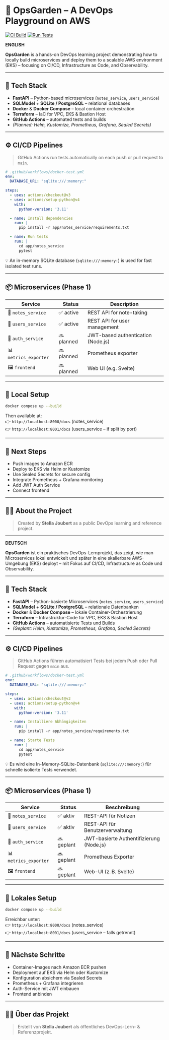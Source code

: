 # 🌿 OpsGarden – A DevOps Playground on AWS

[![CI Build](https://github.com/GitCubeStella/ops-garden/actions/workflows/docker-build.yml/badge.svg)](https://github.com/GitCubeStella/ops-garden/actions)
[![Run Tests](https://github.com/GitCubeStella/ops-garden/actions/workflows/docker-test.yml/badge.svg)](https://github.com/GitCubeStella/ops-garden/actions)

**ENGLISH**

**OpsGarden** is a hands-on DevOps learning project demonstrating how to locally build microservices and deploy them to a scalable AWS environment (EKS) – focusing on CI/CD, Infrastructure as Code, and Observability.

---

## 🧰 Tech Stack

- **FastAPI** – Python-based microservices (`notes_service`, `users_service`)
- **SQLModel** + **SQLite / PostgreSQL** – relational databases
- **Docker** & **Docker Compose** – local container orchestration
- **Terraform** – IaC for VPC, EKS & Bastion Host
- **GitHub Actions** – automated tests and builds
- *(Planned: Helm, Kustomize, Prometheus, Grafana, Sealed Secrets)*

---

## ⚙️ CI/CD Pipelines

> GitHub Actions run tests automatically on each push or pull request to `main`.

```yaml
# .github/workflows/docker-test.yml
env:
  DATABASE_URL: "sqlite:///:memory:"

steps:
  - uses: actions/checkout@v3
  - uses: actions/setup-python@v4
    with:
      python-version: '3.11'

  - name: Install dependencies
    run: |
      pip install -r app/notes_service/requirements.txt

  - name: Run tests
    run: |
      cd app/notes_service
      pytest
```

💡 An in-memory SQLite database (`sqlite:///:memory:`) is used for fast isolated test runs.

---

## 📦 Microservices (Phase 1)

| Service          | Status       | Description                              |
|------------------|--------------|------------------------------------------|
| 📝 `notes_service` | ✅ active     | REST API for note-taking                 |
| 👤 `users_service` | ✅ active     | REST API for user management             |
| 🔐 `auth_service`  | 🔜 planned    | JWT-based authentication (Node.js)       |
| 📊 `metrics_exporter` | 🔜 planned | Prometheus exporter                      |
| 🖼️ `frontend`      | 🔜 planned    | Web UI (e.g. Svelte)                     |

---

## 🧪 Local Setup

```bash
docker compose up --build
```

Then available at:  
👉 `http://localhost:8000/docs` (notes_service)  
👉 `http://localhost:8001/docs` (users_service – if split by port)

---

## 🚧 Next Steps

- Push images to Amazon ECR  
- Deploy to EKS via Helm or Kustomize  
- Use Sealed Secrets for secure config  
- Integrate Prometheus + Grafana monitoring  
- Add JWT Auth Service  
- Connect frontend

---

## 👩‍💻 About the Project

> Created by **Stella Joubert** as a public DevOps learning and reference project.

---

**DEUTSCH**

**OpsGarden** ist ein praktisches DevOps-Lernprojekt, das zeigt, wie man Microservices lokal entwickelt und später in eine skalierbare AWS-Umgebung (EKS) deployt – mit Fokus auf CI/CD, Infrastructure as Code und Observability.

---

## 🧰 Tech Stack

- **FastAPI** – Python-basierte Microservices (`notes_service`, `users_service`)
- **SQLModel** + **SQLite / PostgreSQL** – relationale Datenbanken
- **Docker** & **Docker Compose** – lokale Container-Orchestrierung
- **Terraform** – Infrastruktur-Code für VPC, EKS & Bastion Host
- **GitHub Actions** – automatisierte Tests und Builds
- *(Geplant: Helm, Kustomize, Prometheus, Grafana, Sealed Secrets)*

---

## ⚙️ CI/CD Pipelines

> GitHub Actions führen automatisiert Tests bei jedem Push oder Pull Request gegen `main` aus.

```yaml
# .github/workflows/docker-test.yml
env:
  DATABASE_URL: "sqlite:///:memory:"

steps:
  - uses: actions/checkout@v3
  - uses: actions/setup-python@v4
    with:
      python-version: '3.11'

  - name: Installiere Abhängigkeiten
    run: |
      pip install -r app/notes_service/requirements.txt

  - name: Starte Tests
    run: |
      cd app/notes_service
      pytest
```

💡 Es wird eine In-Memory-SQLite-Datenbank (`sqlite:///:memory:`) für schnelle isolierte Tests verwendet.

---

## 📦 Microservices (Phase 1)

| Service          | Status       | Beschreibung                             |
|------------------|--------------|------------------------------------------|
| 📝 `notes_service` | ✅ aktiv      | REST-API für Notizen                     |
| 👤 `users_service` | ✅ aktiv      | REST-API für Benutzerverwaltung          |
| 🔐 `auth_service`  | 🔜 geplant    | JWT-basierte Authentifizierung (Node.js) |
| 📊 `metrics_exporter` | 🔜 geplant | Prometheus Exporter                      |
| 🖼️ `frontend`      | 🔜 geplant    | Web-UI (z. B. Svelte)                    |

---

## 🧪 Lokales Setup

```bash
docker compose up --build
```

Erreichbar unter:  
👉 `http://localhost:8000/docs` (notes_service)  
👉 `http://localhost:8001/docs` (users_service – falls getrennt)

---

## 🚧 Nächste Schritte

- Container-Images nach Amazon ECR pushen  
- Deployment auf EKS via Helm oder Kustomize  
- Konfiguration absichern via Sealed Secrets  
- Prometheus + Grafana integrieren  
- Auth-Service mit JWT einbauen  
- Frontend anbinden

---

## 👩‍💻 Über das Projekt

> Erstellt von **Stella Joubert** als öffentliches DevOps-Lern- & Referenzprojekt.